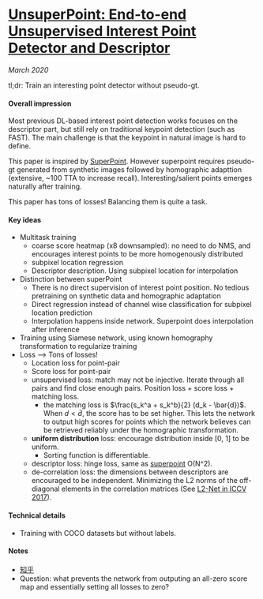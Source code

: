 # [UnsuperPoint: End-to-end Unsupervised Interest Point Detector and Descriptor](https://arxiv.org/abs/1907.04011)

_March 2020_

tl;dr: Train an interesting point detector without pseudo-gt.

#### Overall impression
Most previous DL-based interest point detection works focuses on the descriptor part, but still rely on traditional keypoint detection (such as FAST). The main challenge is that the keypoint in natural image is hard to define.

This paper is inspired by [SuperPoint](superpoint.md). However superpoint requires pseudo-gt generated from synthetic images followed by homographic adapttion (extensive, ~100 TTA to increase recall). Interesting/salient points emerges naturally after training.

This paper has tons of losses! Balancing them is quite a task.

#### Key ideas
- Multitask training
	- coarse score heatmap (x8 downsampled): no need to do NMS, and encourages interest points to be more homogenously distributed
	- subpixel location regression
	- Descriptor description. Using subpixel location for interpolation
- Distinction between superPoint
	- There is no direct supervision of interest point position. No tedious pretraining on synthetic data and homographic adaptation
	- Direct regression instead of channel wise classification for subpixel location prediction
	- Interpolation happens inside network. Superpoint does interpolation after inference
- Training using Siamese network, using known homography transformation to regularize training
- Loss --> Tons of losses!
	- Location loss for point-pair
	- Score loss for point-pair
	- unsupervised loss: match may not be injective. Iterate through all pairs and find close enough pairs. Position loss + score loss + matching loss. 
		- the matching loss is $\frac{s_k^a + s_k^b}{2} (d_k - \bar{d})$. When $d < \bar{d}$, the score has to be set higher. This lets the network to output high scores for points which the network believes can be retrieved reliably under the homographic transformation.
	- **uniform distribution** loss: encourage distribution inside [0, 1] to be uniform. 
		- Sorting function is differentiable.
	- descriptor loss: hinge loss, same as [superpoint](superpoint.md) O(N^2).
	- de-correlation loss: the dimensions between descriptors are encouraged to be independent. Minimizing the L2 norms of the off-diagonal elements in the correlation matrices (See [L2-Net in ICCV 2017](http://www.nlpr.ia.ac.cn/fanbin/pub/L2-Net_CVPR17.pdf)).

#### Technical details
- Training with COCO datasets but without labels.

#### Notes
- [知乎](https://www.zhihu.com/question/344670370/answer/899793208)
- Question: what prevents the network from outputing an all-zero score map and essentially setting all losses to zero?
